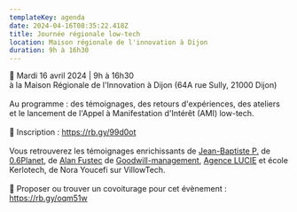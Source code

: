 ```yaml
---
templateKey: agenda
date: 2024-04-16T08:35:22.418Z
title: Journée régionale low-tech
location: Maison régionale de l'innovation à Dijon
duration: 9h à 16h30
---
```

<!--StartFragment-->

📅 Mardi 16 avril 2024 | 9h à 16h30\
à la Maison Régionale de l'Innovation à Dijon (64A rue Sully, 21000 Dijon)\
\
Au programme : des témoignages, des retours d'expériences, des ateliers et le lancement de l'Appel à Manifestation d'Intérêt (AMI) low-tech.\
\
📝 Inscription : <https://rb.gy/99d0ot>\
\
Vous retrouverez les témoignages enrichissants de [Jean-Baptiste P.](https://www.linkedin.com/in/ACoAAAEAXKsBMIYbHmY833p6PA3YUlma2WRfj_Q) de [0.6Planet](https://www.linkedin.com/company/06planet/), de [Alan Fustec](https://www.linkedin.com/in/ACoAAANnCfwBDK6O9gg_ku5CvDKMUEqCEi4U5lM) de [Goodwill-management](https://www.linkedin.com/company/goodwill-management/), [Agence LUCIE](https://www.linkedin.com/company/agence-lucie-rse/) et école Kerlotech, de Nora Youcefi sur VillowTech.\
\
🚗 Proposer ou trouver un covoiturage pour cet évènement : <https://rb.gy/oqm51w>

<!--EndFragment-->